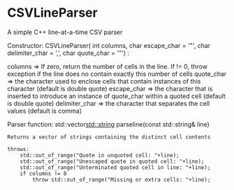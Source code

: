 # CSVLineParser
A simple C++ line-at-a-time CSV parser

Constructor:
    CSVLineParser( int columns, char escape_char = '"', char delimiter_char = ',', char quote_char = '"') :  

columns => If zero, return the number of cells in the line. If != 0, throw exception if the line does no contain exactly this number of cells
quote_char  => the character used to enclose cells that contain instances of this character (default is double quote)
escape_char => the character that is inserted to introduce an instance of quote_char within a quoted cell (default is double quote)
delimiter_char => the character that separates the cell values (default is comma)

Parser function:
    std::vector<std::string> parseline(const std::string& line)

    Returns a vector of strings containing the distinct cell contents

    throws:
        std::out_of_range("Quote in unquoted cell: "+line);
        std::out_of_range("Unescaped quote in quoted cell: "+line);
        std::out_of_range("Unterminated quoted cell in line: "+line);
        if columns != 0 
            throw std::out_of_range("Missing or extra cells: "+line);
